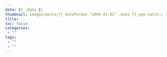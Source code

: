 ```yaml
---
date: {{ .Date }}
thumbnail: images/posts/{{ dateFormat "2006-01-02" .Date }}_eye-catch.png
title:
toc: false
categories:
 - ""
tags:
 - ""
 - ""
---
```


